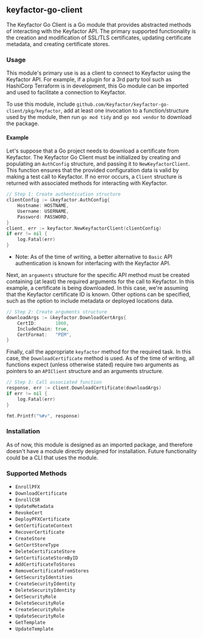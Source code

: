 ## keyfactor-go-client
The Keyfactor Go Client is a Go module that provides abstracted
methods of interacting with the Keyfactor API. The primary supported 
functionality is the creation and modification of SSL/TLS certificates,
updating certificate metadata, and creating certificate stores.

### Usage
This module's primary use is as a client to connect to Keyfactor using the
Keyfactor API. For example, if a plugin for
a 3rd party tool such as HashiCorp Terraform is in development, this Go
module can be imported and used to facilitate a connection to Keyfactor.

To use this module, include
```github.com/Keyfactor/keyfactor-go-client/pkg/keyfactor```, add at least 
one invocation to a function/structure used by the module, then run 
```go mod tidy``` and ```go mod vendor``` to download the package.

#### Example
Let's suppose that a Go project needs to download a certificate from Keyfactor.
The Keyfactor Go Client must be initialized by creating and populating an
```AuthConfig``` structure, and passing it to ```NewKeyfactorClient```. This
function ensures that the provided configuration data is valid by making a test
call to Keyfactor. If no error occurs, a ```Client``` structure is returned with
associated methods for interacting with Keyfactor.
```go
// Step 1: Create authentication structure
clientConfig := &keyfactor.AuthConfig{
    Hostname: HOSTNAME,
    Username: USERNAME,
    Password: PASSWORD,
}
client, err := keyfactor.NewKeyfactorClient(clientConfig)
if err != nil {
    log.Fatal(err)
}
```
* Note: As of the time of writing, a better alternative to ```Basic``` API authentication
  is known for interfacing with the Keyfactor API.

Next, an ```arguments``` structure for the specific API method must be created
containing (at least) the required arguments for the call to Keyfactor. In this
example, a certificate is being downloaded. In this case, we're assuming that
the Keyfactor certificate ID is known. Other options can be specified, such as
the option to include metadata or deployed locations data. 
```go
// Step 2: Create arguments structure
downloadArgs := &keyfactor.DownloadCertArgs{
    CertID:       1860,
    IncludeChain: true,
    CertFormat:   "PEM",
}
```

Finally, call the appropriate ```keyfactor``` method for the required
task. In this case, the ```DownloadCertificate``` method is used. As of the time of writing,
all functions expect (unless otherwise stated) require two arguments as pointers to an ```APIClient```
structure and an arguments structure. 
```go
// Step 3: Call associated function
response, err := client.DownloadCertificate(downloadArgs)
if err != nil {
    log.Fatal(err)
}

fmt.Printf("%#v", response)
```

### Installation
As of now, this module is designed as an imported package, and therefore doesn't
have a module directly designed for installation. Future functionality could be
a CLI that uses the module.

### Supported Methods
* ```EnrollPFX```
* ```DownloadCertificate```
* ```EnrollCSR```
* ```UpdateMetadata```
* ```RevokeCert```
* ```DeployPFXCertificate```
* ```GetCertificateContext```
* ```RecoverCertificate```
* ```CreateStore```
* ```GetCertStoreType```
* ```DeleteCertificateStore```
* ```GetCertificateStoreByID```
* ```AddCertificateToStores```
* ```RemoveCertificateFromStores```
* ```GetSecurityIdentities```
* ```CreateSecurityIdentity```
* ```DeleteSecurityIdentity```
* ```GetSecurityRole```
* ```DeleteSecurityRole```
* ```CreateSecurityRole```
* ```UpdateSecurityRole```
* ```GetTemplate```
* ```UpdateTemplate```